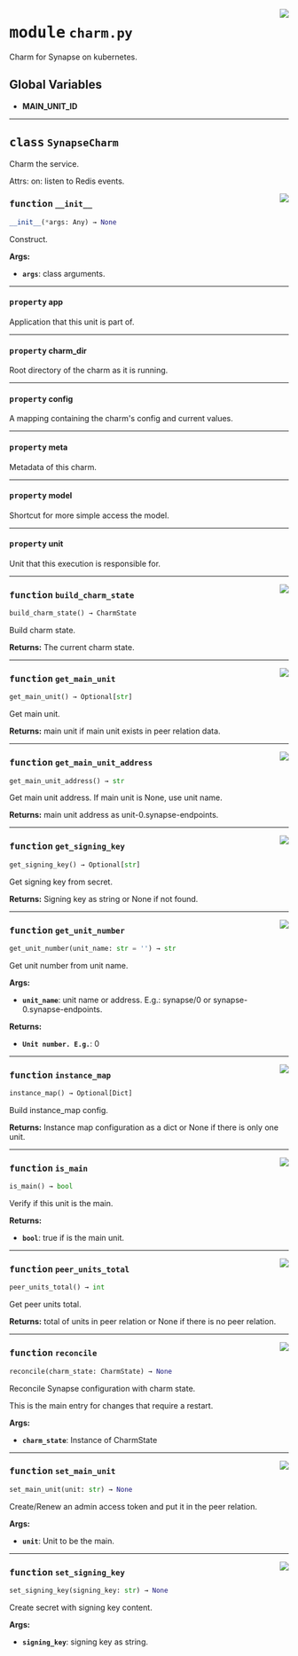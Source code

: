 <!-- markdownlint-disable -->

<a href="../src/charm.py#L0"><img align="right" style="float:right;" src="https://img.shields.io/badge/-source-cccccc?style=flat-square"></a>

# <kbd>module</kbd> `charm.py`
Charm for Synapse on kubernetes. 

**Global Variables**
---------------
- **MAIN_UNIT_ID**


---

## <kbd>class</kbd> `SynapseCharm`
Charm the service. 

Attrs:  on: listen to Redis events. 

<a href="../src/charm.py#L52"><img align="right" style="float:right;" src="https://img.shields.io/badge/-source-cccccc?style=flat-square"></a>

### <kbd>function</kbd> `__init__`

```python
__init__(*args: Any) → None
```

Construct. 



**Args:**
 
 - <b>`args`</b>:  class arguments. 


---

#### <kbd>property</kbd> app

Application that this unit is part of. 

---

#### <kbd>property</kbd> charm_dir

Root directory of the charm as it is running. 

---

#### <kbd>property</kbd> config

A mapping containing the charm's config and current values. 

---

#### <kbd>property</kbd> meta

Metadata of this charm. 

---

#### <kbd>property</kbd> model

Shortcut for more simple access the model. 

---

#### <kbd>property</kbd> unit

Unit that this execution is responsible for. 



---

<a href="../src/charm.py#L106"><img align="right" style="float:right;" src="https://img.shields.io/badge/-source-cccccc?style=flat-square"></a>

### <kbd>function</kbd> `build_charm_state`

```python
build_charm_state() → CharmState
```

Build charm state. 



**Returns:**
  The current charm state. 

---

<a href="../src/charm.py#L350"><img align="right" style="float:right;" src="https://img.shields.io/badge/-source-cccccc?style=flat-square"></a>

### <kbd>function</kbd> `get_main_unit`

```python
get_main_unit() → Optional[str]
```

Get main unit. 



**Returns:**
  main unit if main unit exists in peer relation data. 

---

<a href="../src/charm.py#L365"><img align="right" style="float:right;" src="https://img.shields.io/badge/-source-cccccc?style=flat-square"></a>

### <kbd>function</kbd> `get_main_unit_address`

```python
get_main_unit_address() → str
```

Get main unit address. If main unit is None, use unit name. 



**Returns:**
  main unit address as unit-0.synapse-endpoints. 

---

<a href="../src/charm.py#L417"><img align="right" style="float:right;" src="https://img.shields.io/badge/-source-cccccc?style=flat-square"></a>

### <kbd>function</kbd> `get_signing_key`

```python
get_signing_key() → Optional[str]
```

Get signing key from secret. 



**Returns:**
  Signing key as string or None if not found. 

---

<a href="../src/charm.py#L130"><img align="right" style="float:right;" src="https://img.shields.io/badge/-source-cccccc?style=flat-square"></a>

### <kbd>function</kbd> `get_unit_number`

```python
get_unit_number(unit_name: str = '') → str
```

Get unit number from unit name. 



**Args:**
 
 - <b>`unit_name`</b>:  unit name or address. E.g.: synapse/0 or synapse-0.synapse-endpoints. 



**Returns:**
 
 - <b>`Unit number. E.g.`</b>:  0 

---

<a href="../src/charm.py#L150"><img align="right" style="float:right;" src="https://img.shields.io/badge/-source-cccccc?style=flat-square"></a>

### <kbd>function</kbd> `instance_map`

```python
instance_map() → Optional[Dict]
```

Build instance_map config. 



**Returns:**
  Instance map configuration as a dict or None if there is only one unit. 

---

<a href="../src/charm.py#L122"><img align="right" style="float:right;" src="https://img.shields.io/badge/-source-cccccc?style=flat-square"></a>

### <kbd>function</kbd> `is_main`

```python
is_main() → bool
```

Verify if this unit is the main. 



**Returns:**
 
 - <b>`bool`</b>:  true if is the main unit. 

---

<a href="../src/charm.py#L326"><img align="right" style="float:right;" src="https://img.shields.io/badge/-source-cccccc?style=flat-square"></a>

### <kbd>function</kbd> `peer_units_total`

```python
peer_units_total() → int
```

Get peer units total. 



**Returns:**
  total of units in peer relation or None if there is no peer relation. 

---

<a href="../src/charm.py#L190"><img align="right" style="float:right;" src="https://img.shields.io/badge/-source-cccccc?style=flat-square"></a>

### <kbd>function</kbd> `reconcile`

```python
reconcile(charm_state: CharmState) → None
```

Reconcile Synapse configuration with charm state. 

This is the main entry for changes that require a restart. 



**Args:**
 
 - <b>`charm_state`</b>:  Instance of CharmState 

---

<a href="../src/charm.py#L377"><img align="right" style="float:right;" src="https://img.shields.io/badge/-source-cccccc?style=flat-square"></a>

### <kbd>function</kbd> `set_main_unit`

```python
set_main_unit(unit: str) → None
```

Create/Renew an admin access token and put it in the peer relation. 



**Args:**
 
 - <b>`unit`</b>:  Unit to be the main. 

---

<a href="../src/charm.py#L393"><img align="right" style="float:right;" src="https://img.shields.io/badge/-source-cccccc?style=flat-square"></a>

### <kbd>function</kbd> `set_signing_key`

```python
set_signing_key(signing_key: str) → None
```

Create secret with signing key content. 



**Args:**
 
 - <b>`signing_key`</b>:  signing key as string. 


